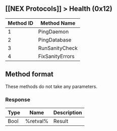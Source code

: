 ## [[NEX Protocols]] > Health (0x12)

| Method ID | Method Name |
| --- | --- |
| 1 | PingDaemon |
| 2 | PingDatabase |
| 3 | RunSanityCheck |
| 4 | FixSanityErrors |

## Method format
These methods do not take any parameters.

### Response
| Type | Name | Description |
| --- | --- | --- |
| Bool | %retval% | Result |